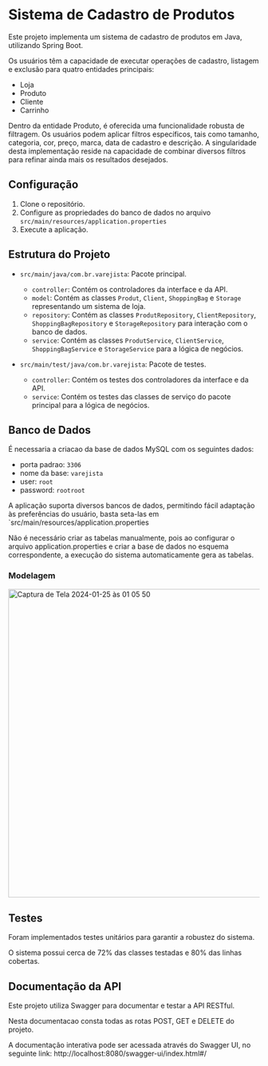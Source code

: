 # Sistema de Cadastro de Produtos

Este projeto implementa um sistema de cadastro de produtos em Java, utilizando Spring Boot.

Os usuários têm a capacidade de executar operações de cadastro, listagem e exclusão para quatro entidades principais:
- Loja
- Produto
- Cliente
- Carrinho

Dentro da entidade Produto, é oferecida uma funcionalidade robusta de filtragem. Os usuários podem aplicar filtros específicos, tais como tamanho, categoria, cor, preço, marca, data de cadastro e descrição. A singularidade desta implementação reside na capacidade de combinar diversos filtros para refinar ainda mais os resultados desejados.
## Configuração

1. Clone o repositório.
2. Configure as propriedades do banco de dados no arquivo `src/main/resources/application.properties`
3. Execute a aplicação.

## Estrutura do Projeto

- `src/main/java/com.br.varejista`: Pacote principal.
    - `controller`: Contém os controladores da interface e da API.
    - `model`: Contém as classes `Produt`, `Client`, `ShoppingBag` e `Storage` representando um sistema de loja.
    - `repository`: Contém as classes `ProdutRepository`, `ClientRepository`, `ShoppingBagRepository` e `StorageRepository` para interação com o banco de dados.
    - `service`: Contém as classes `ProdutService`, `ClientService`, `ShoppingBagService` e `StorageService` para a lógica de negócios.


- `src/main/test/java/com.br.varejista`: Pacote de testes.
    - `controller`: Contém os testes dos controladores da interface e da API.
    - `service`: Contém os testes das classes de serviço do pacote principal para a lógica de negócios.


## Banco de Dados

É necessaria a criacao da base de dados MySQL com os seguintes dados:
- porta padrao: `3306`
- nome da base: `varejista`
- user: `root`
- password: `rootroot`

A aplicação suporta diversos bancos de dados, permitindo fácil adaptação às preferências do usuário, basta seta-las em `src/main/resources/application.properties

Não é necessário criar as tabelas manualmente, pois ao configurar o arquivo application.properties e criar a base de dados no esquema correspondente, a execução do sistema automaticamente gera as tabelas.

### Modelagem

<img width="618" alt="Captura de Tela 2024-01-25 às 01 05 50" src="https://github.com/gabsmomilli/varejista/assets/55815856/fd3e06c0-8cc0-4b60-a6a0-948d6c19159e">

## Testes

Foram implementados testes unitários para garantir a robustez do sistema. 

O sistema possui cerca de 72% das classes testadas e 80% das linhas cobertas.

## Documentação da API

Este projeto utiliza Swagger para documentar e testar a API RESTful. 

Nesta documentacao consta todas as rotas POST, GET e DELETE do projeto.

A documentação interativa pode ser acessada através do Swagger UI, no seguinte link: http://localhost:8080/swagger-ui/index.html#/
